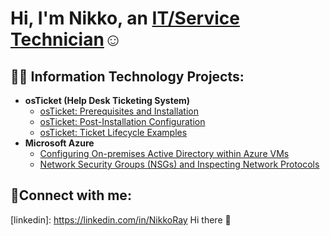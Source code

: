 <h1>Hi, I'm Nikko, an <a href="https://linkedin.com/in/Josh">IT/Service Technician</a>☺</h1>

<h2>👨‍💻 Information Technology Projects:</h2>

- <b>osTicket (Help Desk Ticketing System)</b>
  - [osTicket: Prerequisites and Installation](https://github.com/nikkoray/osticket-prereqs)
  - [osTicket: Post-Installation Configuration](https://github.com/nikkoray/osticket-post-install-config)
  - [osTicket: Ticket Lifecycle Examples](https://github.com/nikkoray/ticket-lifecycle)
- <b>Microsoft Azure</b>
  - [Configuring On-premises Active Directory within Azure VMs](https://github.com/nikkoray/configure-ad)
  - [Network Security Groups (NSGs) and Inspecting Network Protocols](https://github.com/nikkoray/azure-network-protocols)

<h2>🤳Connect with me:</h2>

[website]: https://www.nikkoray.com
[twitter]: https://twitter.com/Nikko
[linkedin]: https://linkedin.com/in/NikkoRay Hi there 👋
